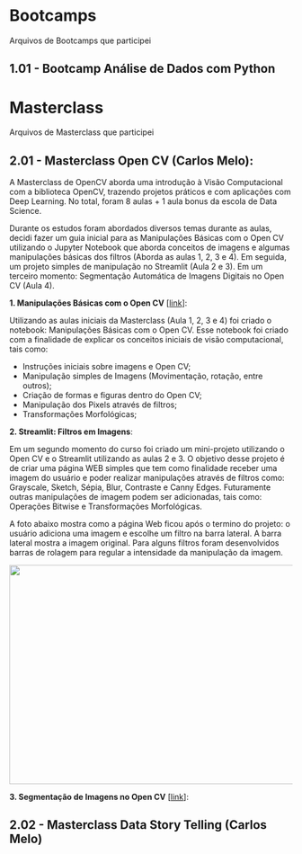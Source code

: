 # Bootcamps
Arquivos de Bootcamps que participei
## 1.01 - Bootcamp Análise de Dados com Python

# Masterclass
Arquivos de Masterclass que participei
## 2.01 - Masterclass Open CV (Carlos Melo):

A Masterclass de OpenCV aborda uma introdução à Visão Computacional com a biblioteca OpenCV, trazendo projetos práticos e com aplicações com Deep Learning. No total, foram 8 aulas + 1 aula bonus da escola de Data Science.

Durante os estudos foram abordados diversos temas durante as aulas, decidi fazer um guia inicial para as Manipulações Básicas com o Open CV utilizando o Jupyter Notebook que aborda conceitos de imagens e algumas manipulações básicas dos filtros (Aborda as aulas 1, 2, 3 e 4). Em seguida, um projeto simples de manipulação no Streamlit (Aula 2 e 3). Em um terceiro momento: Segmentação Automática de Imagens Digitais no Open CV (Aula 4).

**1. Manipulações Básicas com o Open CV** [[link](https://github.com/GabrielTrentino/Bootcamps-Masterclass/blob/main/02%20-%20Masterclass/02.1%20-%20SIGMOIDAL%20-%20Vis%C3%A3o%20Computacional/Manipula%C3%A7%C3%B5es_B%C3%A1sicas_com_Open_CV.ipynb)]:

Utilizando as aulas iniciais da Masterclass (Aula 1, 2, 3 e 4) foi criado o notebook: Manipulações Básicas com o Open CV. Esse notebook foi criado com a finalidade de explicar os conceitos iniciais de visão computacional, tais como: 

* Instruções iniciais sobre imagens e Open CV;
* Manipulação simples de Imagens (Movimentação, rotação, entre outros);
* Criação de formas e figuras dentro do Open CV;
* Manipulação dos Pixels através de filtros;
* Transformações Morfológicas;

**2. Streamlit: Filtros em Imagens**:

Em um segundo momento do curso foi criado um mini-projeto utilizando o Open CV e o Streamlit utilizando as aulas 2 e 3. O objetivo desse projeto é de criar uma página WEB simples que tem como finalidade receber uma imagem do usuário e poder realizar manipulações através de filtros como: Grayscale, Sketch, Sépia, Blur, Contraste e Canny Edges. Futuramente outras manipulações de imagem podem ser adicionadas, tais como: Operações Bitwise e Transformações Morfológicas. 

A foto abaixo mostra como a página Web ficou após o termino do projeto: o usuário adiciona uma imagem e escolhe um filtro na barra lateral. A barra lateral mostra a imagem original. Para alguns filtros foram desenvolvidos barras de rolagem para regular a intensidade da manipulação da imagem.

<p align="center">
  <img width="555" height="390" src="https://github.com/GabrielTrentino/Bootcamps-Masterclass/blob/main/02%20-%20Masterclass/02.1%20-%20SIGMOIDAL%20-%20Vis%C3%A3o%20Computacional/Imagens/Projeto%20Streamlit.png?raw=true ">
</p>

**3. Segmentação de Imagens no Open CV** [[link](https://github.com/GabrielTrentino/Bootcamps-Masterclass/blob/main/02%20-%20Masterclass/02.1%20-%20SIGMOIDAL%20-%20Vis%C3%A3o%20Computacional/Segmenta%C3%A7%C3%A3o_de_Imagem_no_Open_CV.ipynb)]:



## 2.02 - Masterclass Data Story Telling (Carlos Melo) 
